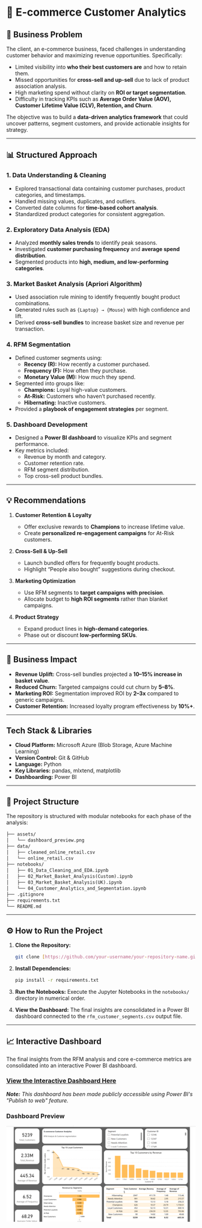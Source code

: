 # 🛒 E-commerce Customer Analytics  

## 📌 Business Problem  
The client, an e-commerce business, faced challenges in understanding customer behavior and maximizing revenue opportunities. Specifically:  
- Limited visibility into **who their best customers are** and how to retain them.  
- Missed opportunities for **cross-sell and up-sell** due to lack of product association analysis.  
- High marketing spend without clarity on **ROI or target segmentation**.  
- Difficulty in tracking KPIs such as **Average Order Value (AOV), Customer Lifetime Value (CLV), Retention, and Churn**.  

The objective was to build a **data-driven analytics framework** that could uncover patterns, segment customers, and provide actionable insights for strategy.  

---

## 📊 Structured Approach  

### 1. Data Understanding & Cleaning  
- Explored transactional data containing customer purchases, product categories, and timestamps.  
- Handled missing values, duplicates, and outliers.  
- Converted date columns for **time-based cohort analysis**.  
- Standardized product categories for consistent aggregation.  

### 2. Exploratory Data Analysis (EDA)  
- Analyzed **monthly sales trends** to identify peak seasons.  
- Investigated **customer purchasing frequency** and **average spend distribution**.  
- Segmented products into **high, medium, and low-performing categories**.  

### 3. Market Basket Analysis (Apriori Algorithm)  
- Used association rule mining to identify frequently bought product combinations.  
- Generated rules such as `{Laptop} → {Mouse}` with high confidence and lift.  
- Derived **cross-sell bundles** to increase basket size and revenue per transaction.  

### 4. RFM Segmentation  
- Defined customer segments using:  
  - **Recency (R):** How recently a customer purchased.  
  - **Frequency (F):** How often they purchase.  
  - **Monetary Value (M):** How much they spend.  
- Segmented into groups like:  
  - **Champions:** Loyal high-value customers.  
  - **At-Risk:** Customers who haven’t purchased recently.  
  - **Hibernating:** Inactive customers.  
- Provided a **playbook of engagement strategies** per segment.  

### 5. Dashboard Development  
- Designed a **Power BI dashboard** to visualize KPIs and segment performance.  
- Key metrics included:  
  - Revenue by month and category.  
  - Customer retention rate.  
  - RFM segment distribution.  
  - Top cross-sell product bundles.  

---

## 💡 Recommendations  

1. **Customer Retention & Loyalty**  
   - Offer exclusive rewards to **Champions** to increase lifetime value.  
   - Create **personalized re-engagement campaigns** for At-Risk customers.  

2. **Cross-Sell & Up-Sell**  
   - Launch bundled offers for frequently bought products.  
   - Highlight “People also bought” suggestions during checkout.  

3. **Marketing Optimization**  
   - Use RFM segments to **target campaigns with precision**.  
   - Allocate budget to **high ROI segments** rather than blanket campaigns.  

4. **Product Strategy**  
   - Expand product lines in **high-demand categories**.  
   - Phase out or discount **low-performing SKUs**.  

---

## 🚀 Business Impact  

- **Revenue Uplift:** Cross-sell bundles projected a **10–15% increase in basket value**.  
- **Reduced Churn:** Targeted campaigns could cut churn by **5–8%**.  
- **Marketing ROI:** Segmentation improved ROI by **2–3x** compared to generic campaigns.  
- **Customer Retention:** Increased loyalty program effectiveness by **10%+**.

---  


## Tech Stack & Libraries  

- **Cloud Platform:** Microsoft Azure (Blob Storage, Azure Machine Learning)  
- **Version Control:** Git & GitHub  
- **Language:** Python  
- **Key Libraries:** pandas, mlxtend, matplotlib  
- **Dashboarding:** Power BI

---


## 📁 Project Structure

The repository is structured with modular notebooks for each phase of the analysis:

```
├── assets/
│   └── dashboard_preview.png
├── data/
│   ├── cleaned_online_retail.csv
│   └── online_retail.csv
├── notebooks/
│   ├── 01_Data_Cleaning_and_EDA.ipynb
│   ├── 02_Market_Basket_Analysis(Custom).ipynb
│   ├── 03_Market_Basket_Analysis(UK).ipynb
│   └── 04_Customer_Analytics_and_Segmentation.ipynb
├── .gitignore
├── requirements.txt
└── README.md
```

---

## ⚙️ How to Run the Project

1.  **Clone the Repository:**
    ```bash
    git clone [https://github.com/your-username/your-repository-name.git](https://github.com/your-username/your-repository-name.git)
    ```
2.  **Install Dependencies:**
    ```bash
    pip install -r requirements.txt
    ```
3.  **Run the Notebooks:**
    Execute the Jupyter Notebooks in the `notebooks/` directory in numerical order.

4.  **View the Dashboard:**
    The final insights are consolidated in a Power BI dashboard connected to the `rfm_customer_segments.csv` output file.
---

## 📈 Interactive Dashboard

The final insights from the RFM analysis and core e-commerce metrics are consolidated into an interactive Power BI dashboard.

### [View the Interactive Dashboard Here](https://app.powerbi.com/view?r=eyJrIjoiNjNiYWE5YTItMWE5YS00NWY2LTk0MTYtMmY0NjQxNjNmNzZjIiwidCI6ImVhOGFhNDU2LThhMjUtNGNjMy1iZmVlLTAzN2Q4OWM5ZWQ1MSJ9)

*__Note:__ This dashboard has been made publicly accessible using Power BI's "Publish to web" feature.*

### Dashboard Preview

![Dashboard Preview](assets/dashboard_preview.png)
